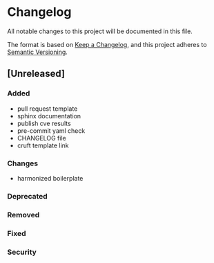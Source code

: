# Changelog

All notable changes to this project will be documented in this file.

The format is based on [Keep a Changelog](https://keepachangelog.com/en/1.0.0/),
and this project adheres to [Semantic Versioning](https://semver.org/spec/v2.0.0.html).

## [Unreleased]

### Added

- pull request template
- sphinx documentation
- publish cve results
- pre-commit yaml check
- CHANGELOG file
- cruft template link

### Changes

- harmonized boilerplate

### Deprecated

### Removed

### Fixed

### Security
